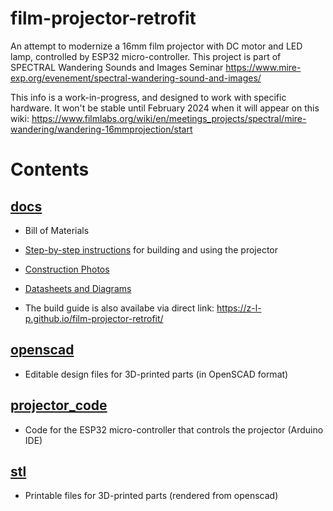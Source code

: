 # film-projector-retrofit
An attempt to modernize a 16mm film projector with DC motor and LED lamp, controlled by ESP32 micro-controller. This project is part of SPECTRAL Wandering Sounds and Images Seminar https://www.mire-exp.org/evenement/spectral-wandering-sound-and-images/

This info is a work-in-progress, and designed to work with specific hardware. It won't be stable until February 2024 when it will appear on this wiki: https://www.filmlabs.org/wiki/en/meetings_projects/spectral/mire-wandering/wandering-16mmprojection/start

Contents
======

[docs](https://github.com/z-l-p/film-projector-retrofit/tree/main/docs) 
---- 

 - Bill of Materials
	
 - [Step-by-step instructions](https://github.com/z-l-p/film-projector-retrofit/blob/main/docs/index.md) for building and using the projector
	
 - [Construction Photos](https://github.com/z-l-p/film-projector-retrofit/tree/main/docs/images)
	
 - [Datasheets and Diagrams](https://github.com/z-l-p/film-projector-retrofit/tree/main/docs/datasheets)
	
 - The build guide is also availabe via direct link: https://z-l-p.github.io/film-projector-retrofit/

[openscad](https://github.com/z-l-p/film-projector-retrofit/tree/main/openscad)
----

 - Editable design files for 3D-printed parts (in OpenSCAD format)

[projector\_code](https://github.com/z-l-p/film-projector-retrofit/tree/main/projector_code)
----

 - Code for the ESP32 micro-controller that controls the projector (Arduino IDE)

[stl](https://github.com/z-l-p/film-projector-retrofit/tree/main/stl)
----

 - Printable files for 3D-printed parts (rendered from openscad)


